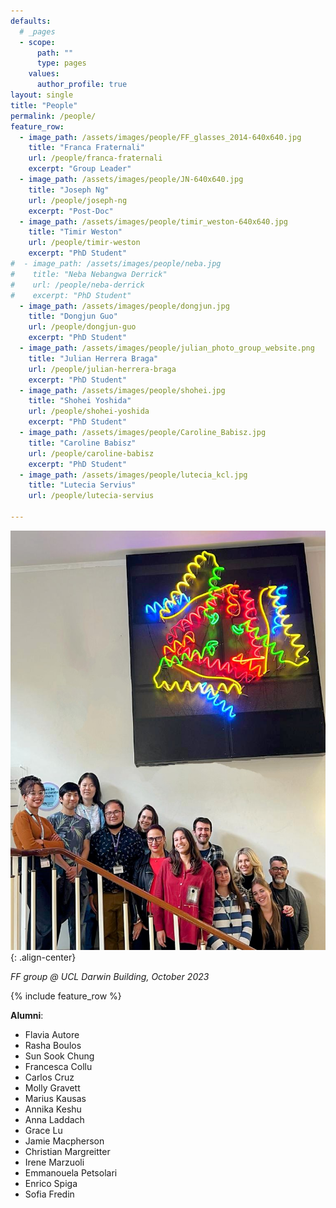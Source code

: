 ```yaml
---
defaults:
  # _pages
  - scope:
      path: ""
      type: pages
    values:
      author_profile: true
layout: single
title: "People"
permalink: /people/
feature_row:
  - image_path: /assets/images/people/FF_glasses_2014-640x640.jpg
    title: "Franca Fraternali"
    url: /people/franca-fraternali
    excerpt: "Group Leader"
  - image_path: /assets/images/people/JN-640x640.jpg
    title: "Joseph Ng"
    url: /people/joseph-ng
    excerpt: "Post-Doc"
  - image_path: /assets/images/people/timir_weston-640x640.jpg
    title: "Timir Weston"
    url: /people/timir-weston
    excerpt: "PhD Student"
#  - image_path: /assets/images/people/neba.jpg
#    title: "Neba Nebangwa Derrick"
#    url: /people/neba-derrick
#    excerpt: "PhD Student"
  - image_path: /assets/images/people/dongjun.jpg
    title: "Dongjun Guo"
    url: /people/dongjun-guo
    excerpt: "PhD Student"
  - image_path: /assets/images/people/julian_photo_group_website.png
    title: "Julian Herrera Braga"
    url: /people/julian-herrera-braga
    excerpt: "PhD Student"
  - image_path: /assets/images/people/shohei.jpg
    title: "Shohei Yoshida"
    url: /people/shohei-yoshida
    excerpt: "PhD Student"
  - image_path: /assets/images/people/Caroline_Babisz.jpg
    title: "Caroline Babisz"
    url: /people/caroline-babisz
    excerpt: "PhD Student"
  - image_path: /assets/images/people/lutecia_kcl.jpg
    title: "Lutecia Servius"
    url: /people/lutecia-servius

---
```


![image-center](/assets/images/FFgroup_picture_Oct2023.jpg ){: .align-center}

*FF group @ UCL Darwin Building, October 2023*

{% include feature_row %}

**Alumni**:

* Flavia Autore
* Rasha Boulos
* Sun Sook Chung
* Francesca Collu
* Carlos Cruz
* Molly Gravett
* Marius Kausas
* Annika Keshu
* Anna Laddach
* Grace Lu
* Jamie Macpherson
* Christian Margreitter
* Irene Marzuoli
* Emmanouela Petsolari
* Enrico Spiga
* Sofia Fredin

